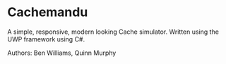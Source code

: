 # Cachemandu
A simple, responsive, modern looking Cache simulator.  Written using the UWP framework using C#.

Authors: Ben Williams, Quinn Murphy

